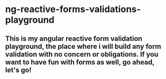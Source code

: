 # ng-reactive-forms-validations-playground
## This is my angular reactive form validation playground, the place where i will build any form validation with no concern or obligations. If you want to have fun with forms as well, go ahead, let's go!
